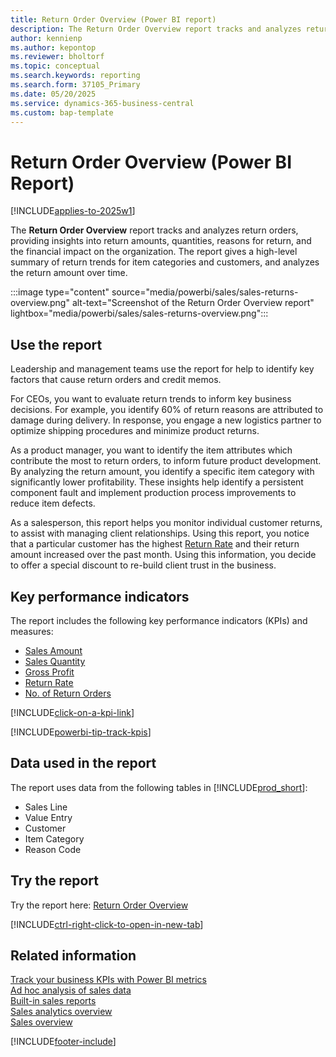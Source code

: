 ```yaml
---
title: Return Order Overview (Power BI report)
description: The Return Order Overview report tracks and analyzes return orders, providing insights into the financial impact on the organization.
author: kennienp
ms.author: kepontop
ms.reviewer: bholtorf
ms.topic: conceptual
ms.search.keywords: reporting
ms.search.form: 37105_Primary
ms.date: 05/20/2025
ms.service: dynamics-365-business-central
ms.custom: bap-template
---
```


# Return Order Overview (Power BI Report)

[!INCLUDE[applies-to-2025w1](includes/applies-to-2025w1.md)]

The **Return Order Overview** report tracks and analyzes return orders, providing insights into return amounts, quantities, reasons for return, and the financial impact on the organization. The report gives a high-level summary of return trends for item categories and customers, and analyzes the return amount over time.

:::image type="content" source="media/powerbi/sales/sales-returns-overview.png" alt-text="Screenshot of the Return Order Overview report" lightbox="media/powerbi/sales/sales-returns-overview.png":::

## Use the report

Leadership and management teams use the report for help to identify key factors that cause return orders and credit memos.

For CEOs, you want to evaluate return trends to inform key business decisions. For example, you identify 60% of return reasons are attributed to damage during delivery. In response, you engage a new logistics partner to optimize shipping procedures and minimize product returns.

As a product manager, you want to identify the item attributes which contribute the most to return orders, to inform future product development. By analyzing the return amount, you identify a specific item category with significantly lower profitability. These insights help identify a persistent component fault and implement production process improvements to reduce item defects.

As a salesperson, this report helps you monitor individual customer returns, to assist with managing client relationships. Using this report, you notice that a particular customer has the highest [Return Rate](sales-powerbi-sales-kpis.md#return-rate) and their return amount increased over the past month. Using this information, you decide to offer a special discount to re-build client trust in the business.

## Key performance indicators

The report includes the following key performance indicators (KPIs) and measures:

- [Sales Amount](sales-powerbi-sales-kpis.md#sales-amount)
- [Sales Quantity](sales-powerbi-sales-kpis.md#sales-quantity)
- [Gross Profit](sales-powerbi-sales-kpis.md#gross-profit)
- [Return Rate](sales-powerbi-sales-kpis.md#return-rate)
- [No. of Return Orders](sales-powerbi-sales-kpis.md#no-of-return-orders)

[!INCLUDE[click-on-a-kpi-link](includes/click-on-a-kpi-link.md)]

[!INCLUDE[powerbi-tip-track-kpis](includes/powerbi-tip-track-kpis.md)]

## Data used in the report

The report uses data from the following tables in [!INCLUDE[prod_short](includes/prod_short.md)]:

- Sales Line
- Value Entry
- Customer
- Item Category
- Reason Code

## Try the report

Try the report here: [Return Order Overview](https://businesscentral.dynamics.com?page=37105)

[!INCLUDE[ctrl-right-click-to-open-in-new-tab](includes/ctrl-right-click-to-open-in-new-tab.md)]

## Related information

[Track your business KPIs with Power BI metrics](track-kpis-with-power-bi-metrics.md)  
[Ad hoc analysis of sales data](ad-hoc-analysis-sales.md)  
[Built-in sales reports](sales-reports.md)  
[Sales analytics overview](sales-analytics-overview.md)  
[Sales overview](sales-manage-sales.md)  

[!INCLUDE[footer-include](includes/footer-banner.md)]
